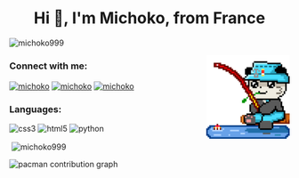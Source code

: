 <h1 align="center">Hi 👋, I'm Michoko, from France</h1>
<p align="left"> <img src="https://komarev.com/ghpvc/?username=michoko999&label=Profile%20views&color=0e75b6&style=flat" alt="michoko999" /> </p>
<img align="right" height="150" src="https://github.com/michoko999/michoko999/blob/main/rooFISH.gif"  />
<h3 align="left">Connect with me:</h3>
<p align="left">
<a href="https://www.youtube.com/c/michoko" target="blank"><img align="center" src="https://raw.githubusercontent.com/maurodesouza/profile-readme-generator/master/src/assets/icons/social/youtube/default.svg" alt="michoko" height="40" width="52" /></a>
<a href="https://dsc.bio/michoko" target="blank"><img align="center" src="https://raw.githubusercontent.com/maurodesouza/profile-readme-generator/master/src/assets/icons/social/discord/default.svg" alt="michoko" height="40" width="52" /></a>
<a href="https://twitch.tv/michoko" target="blank"><img align="center" src="https://raw.githubusercontent.com/maurodesouza/profile-readme-generator/master/src/assets/icons/social/twitch/default.svg" alt="michoko" height="40" width="52" /></a>
</p>

<h3 align="left">Languages:</h3>
<p align="left">
  <img src="https://cdn.jsdelivr.net/gh/devicons/devicon/icons/css3/css3-original.svg" alt="css3" width="40" height="40"/>
  <img src="https://cdn.jsdelivr.net/gh/devicons/devicon/icons/html5/html5-original.svg" alt="html5" width="40" height="40"/>
  <img src="https://cdn.jsdelivr.net/gh/devicons/devicon/icons/python/python-original.svg" alt="python" width="40" height="40"/>
</p>

<p>&nbsp;<img align="center" src="https://github-readme-stats.vercel.app/api?username=michoko999&show_icons=true&locale=en" alt="michoko999" /></p>

<picture>
  <source media="(prefers-color-scheme: dark)" srcset="https://raw.githubusercontent.com/michoko999/michoko999/output/pacman-contribution-graph-dark.svg">
  <source media="(prefers-color-scheme: light)" srcset="https://raw.githubusercontent.com/michoko999/michoko999/output/pacman-contribution-graph.svg">
  <img alt="pacman contribution graph" src="https://raw.githubusercontent.com/michoko999/michoko999/output/pacman-contribution-graph.svg">
</picture>

###
